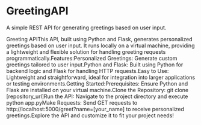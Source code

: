 # GreetingAPI
A simple REST API for generating greetings  based on user input.

Greeting APIThis API, built using Python and Flask, generates personalized greetings based on user input. It runs locally on a virtual machine, providing a lightweight and flexible solution for handling greeting requests programmatically.Features:Personalized Greetings: Generate custom greetings tailored to user input.Python and Flask: Built using Python for backend logic and Flask for handling HTTP requests.Easy to Use: Lightweight and straightforward, ideal for integration into larger applications or testing environments.Getting Started:Prerequisites: Ensure Python and Flask are installed on your virtual machine.Clone the Repository: git clone [repository_url]Run the API: Navigate to the project directory and execute python app.pyMake Requests: Send GET requests to http://localhost:5000/greet?name=[your_name] to receive personalized greetings.Explore the API and customize it to fit your project needs!